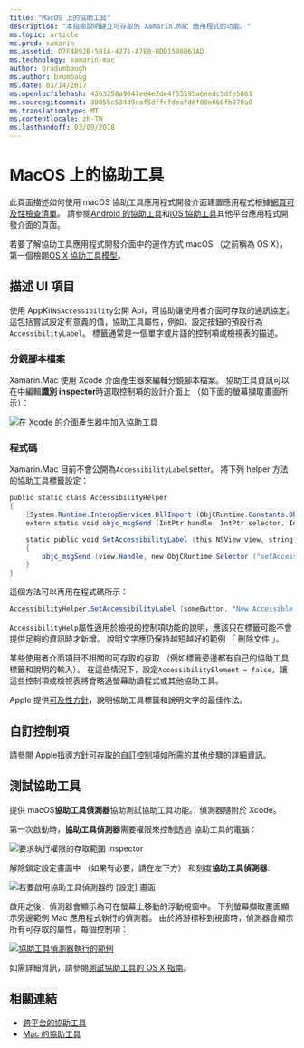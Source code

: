 ```yaml
---
title: "MacOS 上的協助工具"
description: "本指南說明建立可存取的 Xamarin.Mac 應用程式的功能。"
ms.topic: article
ms.prod: xamarin
ms.assetid: D7F4892B-501A-4271-A7E0-BDD1586B63AD
ms.technology: xamarin-mac
author: bradumbaugh
ms.author: brumbaug
ms.date: 03/14/2017
ms.openlocfilehash: 4363258a9047ee4e2de4f53595a6eedc5dfe5861
ms.sourcegitcommit: 30055c534d9caf5dffcfdeafd6f08e666fb870a8
ms.translationtype: MT
ms.contentlocale: zh-TW
ms.lasthandoff: 03/09/2018
---
```

# <a name="accessibility-on-macos"></a>MacOS 上的協助工具

此頁面描述如何使用 macOS 協助工具應用程式開發介面建置應用程式根據[網頁可及性檢查清單](~/cross-platform/app-fundamentals/accessibility.md)。
請參閱[Android 的協助工具](~/android/app-fundamentals/accessibility.md)和[iOS 協助工具](~/ios/app-fundamentals/accessibility.md)其他平台應用程式開發介面的頁面。

若要了解協助工具應用程式開發介面中的運作方式 macOS （之前稱為 OS X），第一個檢閱[OS X 協助工具模型](https://developer.apple.com/library/mac/documentation/Accessibility/Conceptual/AccessibilityMacOSX/OSXAXmodel.html)。

## <a name="describing-ui-elements"></a>描述 UI 項目

使用 AppKit`NSAccessibility`公開 Api，可協助讓使用者介面可存取的通訊協定。 這包括嘗試設定有意義的值，協助工具屬性，例如，設定按鈕的預設行為`AccessibilityLabel`。 標籤通常是一個單字或片語的控制項或檢視表的描述。

### <a name="storyboard-files"></a>分鏡腳本檔案

Xamarin.Mac 使用 Xcode 介面產生器來編輯分鏡腳本檔案。
協助工具資訊可以在中編輯**識別 inspector**時選取控制項的設計介面上 （如下面的螢幕擷取畫面所示）：

[![在 Xcode 的介面產生器中加入協助工具](accessibility-images/xcode.png "加入 Xcode 的介面產生器中的協助工具")](accessibility-images/xcode-large.png#lightbox)

### <a name="code"></a>程式碼

Xamarin.Mac 目前不會公開為`AccessibilityLabel`setter。  將下列 helper 方法的協助工具標籤設定：

```csharp
public static class AccessibilityHelper
{
    [System.Runtime.InteropServices.DllImport (ObjCRuntime.Constants.ObjectiveCLibrary)]
    extern static void objc_msgSend (IntPtr handle, IntPtr selector, IntPtr label);

    static public void SetAccessibilityLabel (this NSView view, string value)
    {
        objc_msgSend (view.Handle, new ObjCRuntime.Selector ("setAccessibilityLabel:").Handle, new NSString (value).Handle);
    }
}
```

這個方法可以再用在程式碼所示：

```csharp
AccessibilityHelper.SetAccessibilityLabel (someButton, "New Accessible Description");
```

`AccessibilityHelp`屬性適用於檢視的控制項功能的說明，應該只在標籤可能不會提供足夠的資訊時才新增。 說明文字應仍保持越短越好的範例 「 刪除文件 」。

某些使用者介面項目不相關的可存取的存取 （例如標籤旁邊都有自己的協助工具標籤和說明的輸入）。
在這些情況下，設定`AccessibilityElement = false`，讓這些控制項或檢視表將會略過螢幕助讀程式或其他協助工具。

Apple 提供[可及性方針](https://developer.apple.com/library/mac/documentation/Accessibility/Conceptual/AccessibilityMacOSX/EnhancingtheAccessibilityofStandardAppKitControls.html)，說明協助工具標籤和說明文字的最佳作法。

## <a name="custom-controls"></a>自訂控制項

請參閱 Apple[指導方針可存取的自訂控制項](https://developer.apple.com/library/mac/documentation/Accessibility/Conceptual/AccessibilityMacOSX/ImplementingAccessibilityforCustomControls.html)如所需的其他步驟的詳細資訊。

## <a name="testing-accessibility"></a>測試協助工具

提供 macOS**協助工具偵測器**協助測試協助工具功能。 偵測器隨附於 Xcode。

第一次啟動時，**協助工具偵測器**需要權限來控制透過 協助工具的電腦：

![要求執行權限的存取範圍 Inspector](accessibility-images/accessibility-inspector-1.png "要求執行權限的存取範圍偵測器")

解除鎖定設定畫面中 （如果有必要，請在左下方） 和刻度**協助工具偵測器**:

![若要啟用協助工具偵測器的 [設定] 畫面](accessibility-images/accessibility-inspector-2.png "啟用協助工具偵測器的 [設定] 畫面")

啟用之後，偵測器會顯示為可在螢幕上移動的浮動視窗中。 下列螢幕擷取畫面顯示旁邊範例 Mac 應用程式執行的偵測器。 由於將游標移到視窗時，偵測器會顯示所有可存取的屬性，每個控制項：

[![協助工具偵測器執行的範例](accessibility-images/accessibility-example.png "範例的協助工具偵測器正在執行")](accessibility-images/accessibility-example-large.png#lightbox)

如需詳細資訊，請參閱[測試協助工具的 OS X 指南](https://developer.apple.com/library/mac/documentation/Accessibility/Conceptual/AccessibilityMacOSX/OSXAXTestingApps.html)。



## <a name="related-links"></a>相關連結

- [跨平台的協助工具](~/cross-platform/app-fundamentals/accessibility.md)
- [Mac 的協助工具](https://www.apple.com/accessibility/mac/)
